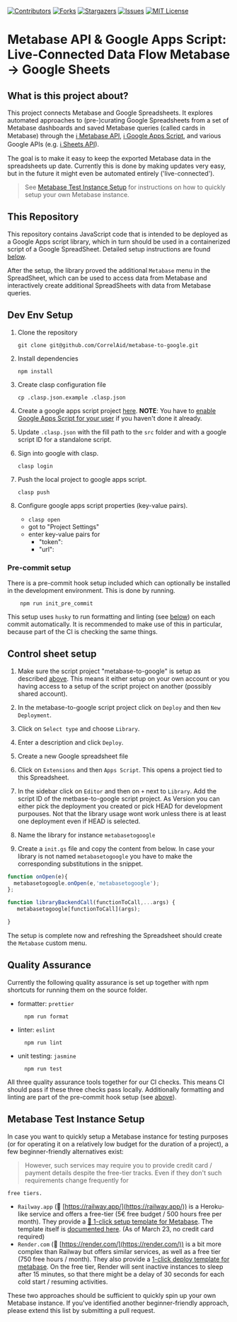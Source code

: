 [![Contributors][contributors-shield]][contributors-url]
[![Forks][forks-shield]][forks-url]
[![Stargazers][stars-shield]][stars-url]
[![Issues][issues-shield]][issues-url]
[![MIT License][license-shield]][license-url]
# Metabase API & Google Apps Script: Live-Connected Data Flow Metabase -> Google Sheets

## What is this project about?

This project connects Metabase and Google Spreadsheets. It explores
automated approaches to (pre-)curating Google Spreadsheets from a set of Metabase dashboards and
saved Metabase queries (called cards in Metabase) through the
[ℹ️ Metabase API](https://www.metabase.com/docs/latest/api-documentation),
[ℹ️ Google Apps Script](https://developers.google.com/apps-script), and various Google APIs
(e.g. [ℹ️ Sheets API](https://developers.google.com/sheets/api)).

The goal is to make it easy to keep the exported Metabase data in the spreadsheets up date.
Currently this is done by making updates very easy, but in the future it might even be automated entirely ('live-connected').

> See [Metabase Test Instance Setup](#metabase-test-instance-setup) for instructions on how to quickly setup your own Metabase instance.

## This Repository

This repository contains JavaScript code that is intended to be deployed as a Google Apps script library, which in turn should be used in a containerized script of a Google SpreadSheet. Detailed setup instructions are found [below](#control-sheet-setup).

After the setup, the library proved the additional `Metabase` menu in the SpreadSheet, which can be used to access data from Metabase and interactively create additional SpreadSheets with data from Metabase queries.

## Dev Env Setup

1.  Clone the repository

        git clone git@github.com/CorrelAid/metabase-to-google.git

1.  Install dependencies

        npm install

1.  Create clasp configuration file

        cp .clasp.json.example .clasp.json

1.  Create a google apps script project [here](https://script.google.com/home). **NOTE**: You have to [enable Google Apps Script for your user](https://script.google.com/home/usersettings) if you haven't done it already.

1.  Update `.clasp.json` with the fill path to the `src` folder and with a google script ID for a
    standalone script.

1.  Sign into google with clasp.

        clasp login

1.  Push the local project to google apps script.

        clasp push

1.  Configure google apps script properties (key-value pairs).

    - `clasp open`
    - got to "Project Settings"
    - enter key-value pairs for
      - "token": <your metabase session token>
      - "url": <url of the metabase instance>

### Pre-commit setup

There is a pre-commit hook setup included which can optionally be installed in the development
environment. This is done by running.

        npm run init_pre_commit

This setup uses `husky` to run formatting and linting (see [below](#quality-assurance)) on each
commit automatically. It is recommended to make use of this in particular, because part of the
CI is checking the same things.

## Control sheet setup

1. Make sure the script project "metabase-to-google" is setup as described [above](#dev-env-setup).
   This means it either setup on your own account or you having access to a setup of the script project on
   another (possibly shared account).

1. In the metabase-to-google script project click on `Deploy` and then `New Deployment`.

1. Click on `Select type` and choose `Library`.

1. Enter a description and click `Deploy`.

1. Create a new Google spreadsheet file

1. Click on `Extensions` and then `Apps Script`. This opens a project tied to this Spreadsheet.

1. In the sidebar click on `Editor` and then on `+` next to `Library`. Add the script ID of the metbase-to-google
   script project. As Version you can either pick the deployment you created or pick HEAD for development purpouses.
   Not that the library usage wont work unless there is at least one deployment even if HEAD is selected.

1. Name the library for instance `metabasetogoogle`

1. Create a `init.gs` file and copy the content from below. In case your library is not named
   `metabasetogoogle` you have to make the corresponding substitutions in the snippet.

```JavaScript
function onOpen(e){
  metabasetogoogle.onOpen(e,'metabasetogoogle');
};

function libraryBackendCall(functionToCall,...args) {
   metabasetogoogle[functionToCall](args);

}
```

The setup is complete now and refreshing the Spreadsheet should create the `Metabase` custom
menu.

## Quality Assurance

Currently the following quality assurance is set up together with npm shortcuts for running
them on the source folder.

- formatter: `prettier`

        npm run format

- linter: `eslint`

        npm run lint

- unit testing: `jasmine`

        npm run test

All three quality assurance tools together for our CI checks. This means CI should pass if
these three checks pass locally. Additionally formatting and linting are part of the pre-commit hook
setup (see [above](#pre-commit-setup)).

## Metabase Test Instance Setup

In case you want to quickly setup a Metabase instance for testing purposes (or for operating it on a relatively low budget for the duration of a project), a few beginner-friendly alternatives exist:

> However, such services may require you to provide credit card / payment details despite the free-tier tracks. Even if they don't such requirements change frequently for

    free tiers.

- `Railway.app` (🔗 [https://railway.app/](https://railway.app/)) is a Heroku-like service and offers a free-tier (5€ free budget / 500 hours free per month). They provide a [🔗 1-click setup template for Metabase](https://railway.app/new/template/L22H6p). The template itself is [documented here](https://railway.app/template/L22H6p). (As of March 23, no credit card required)
- `Render.com` (🔗 [https://render.com/](https://render.com/)) is a bit more complex than Railway but offers similar services, as well as a free tier (750 free hours / month). They also provide a [1-click deploy template for metabase](https://render.com/docs/deploy-metabase). On the free tier, Render will sent inactive instances to sleep after 15 minutes, so that there might be a delay of 30 seconds for each cold start / resuming activities.

These two approaches should be sufficient to quickly spin up your own Metabase instance. If you've identified another beginner-friendly approach, please extend this list by submitting a pull request.

[contributors-shield]: https://img.shields.io/github/contributors/CorrelAid/metabase-to-google.svg?style=for-the-badge
[contributors-url]: https://github.com/CorrelAid/metabase-to-google/graphs/contributors
[forks-shield]: https://img.shields.io/github/forks/CorrelAid/metabase-to-google.svg?style=for-the-badge
[forks-url]: https://github.com/CorrelAid/metabase-to-google/network/members
[stars-shield]: https://img.shields.io/github/stars/CorrelAid/metabase-to-google.svg?style=for-the-badge
[stars-url]: https://github.com/CorrelAid/metabase-to-google/stargazers
[issues-shield]: https://img.shields.io/github/issues/CorrelAid/metabase-to-google.svg?style=for-the-badge
[issues-url]: https://github.com/CorrelAid/metabase-to-google/issues
[license-shield]: https://img.shields.io/github/license/CorrelAid/metabase-to-google.svg?style=for-the-badge
[license-url]: https://github.com/CorrelAid/metabase-to-google/blob/master/LICENSE.txt